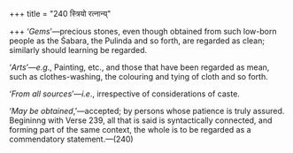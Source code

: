 +++
title = "240 स्त्रियो रत्नान्य्"

+++
‘*Gems*’—precious stones, even though obtained from such low-born people
as the Śabara, the Pulinda and so forth, are regarded as clean;
similarly should learning be regarded.

‘*Arts*’—*e.g*., Painting, etc., and those that have been regarded as
mean, such as clothes-washing, the colouring and tying of cloth and so
forth.

‘*From all sources*’—*i.e*., irrespective of considerations of caste.

‘*May be obtained*,’—accepted; by persons whose patience is truly
assured. Begininng with Verse 239, all that is said is syntactically
connected, and forming part of the same context, the whole is to be
regarded as a commendatory statement.—(240)



